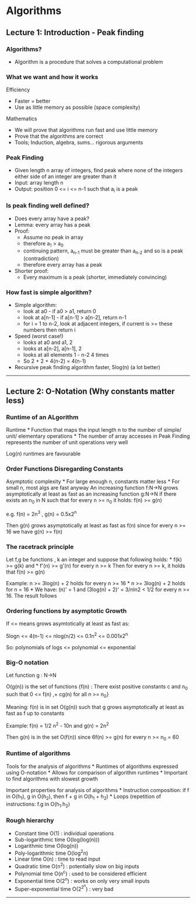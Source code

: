 # Algorithms

## Lecture 1: Introduction - Peak finding

### Algorithms?
* Algorithm is a procedure that solves a computational problem

### What we want and how it works
Efficiency
* Faster = better
* Use as little memory as possible (space complexity)

Mathematics
* We will prove that algorithms run fast and use little memory
* Prove that the algorithms are correct
* Tools; Induction, algebra, sums... rigorous arguments

### Peak Finding
* Given length n array of integers, find peak where none of the integers either side of an integer are greater than it
* Input: array length n
* Output: position 0 <= i <= n-1 such that a<sub>i</sub> is a peak

### Is peak finding well defined?
* Does every array have a peak?
* Lemma: every array has a peak
* Proof: 
	* Assume no peak in array
	* therefore a<sub>1</sub> > a<sub>0</sub>
	* continuing pattern, a<sub>n-1</sub> must be greater than a<sub>n-2</sub> and so is a peak (contradiction)
	* therefore every array has a peak
* Shorter proof:
	* Every maximum is a peak (shorter, immediately convincing)

### How fast is simple algorithm?
* Simple algorithm:
	* look at a0 - if a0 > a1, return 0
	* look at a[n-1] - if a[n-1] > a[n-2], return n-1
	* for i = 1 to n-2, look at adjacent integers, if current is >= these numbers then return i
* Speed (worst case!)
	* looks at a0 and a1, 2
	* looks at a[n-2], a[n-1], 2
	* looks at all elements 1 - n-2 4 times
	* So 2 + 2 + 4(n-2) = 4(n-1)
* Recursive peak finding algorithm faster, 5log(n) (a lot better)

---

## Lecture 2: O-Notation (Why constants matter less)

### Runtime of an ALgorithm
Runtime
	* Function that maps the input length n to the number of simple/ unit/ elementary operations
	* The number of array accesses in Peak Finding represents the number of unit operations very well

Log(n) runtimes are favourable

### Order Functions Disregarding Constants
Asymptotic complexity
	* For large enough n, constants matter less
	* For small n, most algs are fast anyway
An increasing function f:N->N grows asymptotically at least as fast as an increasing function g:N->N if there exists an n<sub>0</sub> in N such that for every n >= n<sub>0</sub> it holds: f(n) >= g(n)

e.g. f(n) = 2n<sup>3</sup> , g(n) = 0.5x2<sup>n</sup>

Then g(n) grows asymptotically at least as fast as f(n) since for every n >= 16 we have g(n) >= f(n)	

### The racetrack principle
Let f,g  be functions , k an integer and suppose that following holds:
	* f(k) >= g(k) and
	* f'(n) >= g'(n) for every n >= k
Then for every n >= k, it holds that f(n) >= g(n)

Example: n >= 3log(n) + 2 holds for every n >= 16
	* n >= 3log(n) + 2 holds for n = 16
	* We have: (n)' = 1 and (3log(n) + 2)' = 3/nln2 < 1/2 for every n >= 16. The result follows

### Ordering functions by asymptotic Growth
If <= means grows asymtotically at least as fast as:

5logn <= 4(n-1) <= nlog(n/2) <= 0.1n<sup>2</sup> <= 0.001x2<sup>n</sup>

So: polynomials of logs <= polynomial <= exponential

### Big-O notation
Let function g : N->N

O(g(n)) is the set of functions {f(n) : There exist positive constants c and n<sub>0</sub> such that 0 <= f(n) ,+ cg(n) for all n >= n<sub>0</sub>}

Meaning: f(n) is in set O(g(n)) such that g grows asymptotically at least as fast as f up to constants

Example: f(n) = 1/2 n<sup>2</sup> - 10n and g(n) = 2n<sup>2</sup>

Then g(n) is in the set O(f(n)) since 6f(n) >= g(n) for every n >= n<sub>0</sub> = 60

### Runtime of algorithms
Tools for the analysis of algorithms
	* Runtimes of algorithms expressed using O-notation
	* Allows for comparison of algorithm runtimes
	* Important to find algorithms with slowest growth

Important properties for analysis of algorithms
	* Instruction composition: if f in O(h<sub>1</sub>), g in O(h<sub>2</sub>), then f + g in O(h<sub>1</sub> + h<sub>2</sub>)
	* Loops (repetition of instructions: f.g in O(h<sub>1</sub>.h<sub>2</sub>)

### Rough hierarchy
* Constant time O(1) : individual operations
* Sub-logarithmic time O(log(log(n)))
* Logarithmic time O(log(n))
* Poly-logarithmic time O(log<sup>2</sup>n)
* Linear time O(n) : time to read input
* Quadratic time O(n<sup>2</sup>) : potentially slow on big inputs
* Polynomial time O(n<sup>c</sup>) : used to be considered efficient
* Exponential time O(2<sup>n</sup>) : works on only very small inputs
* Super-exponential time O(2<sup>2<sup>n</sup></sup>) : very bad

---
